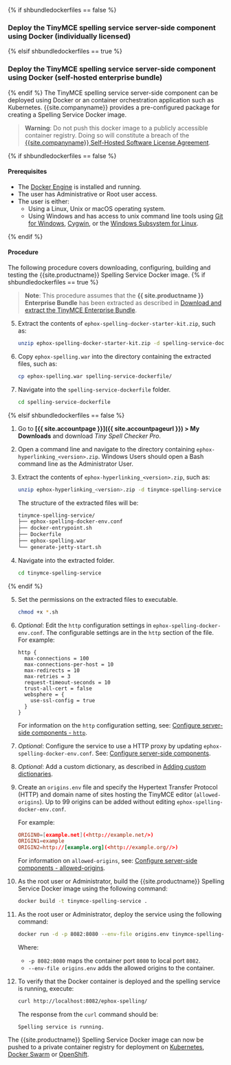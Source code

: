 {% if shbundledockerfiles == false %}
### Deploy the TinyMCE spelling service server-side component using Docker (individually licensed)
{% elsif shbundledockerfiles == true %}
### Deploy the TinyMCE spelling service server-side component using Docker (self-hosted enterprise bundle)
{% endif %}
The TinyMCE spelling service server-side component can be deployed using Docker or an container orchestration application such as Kubernetes. {{site.companyname}} provides a pre-configured package for creating a Spelling Service Docker image.

> **Warning**: Do not push this docker image to a publicly accessible container registry. Doing so will constitute a breach of the [{{site.companyname}} Self-Hosted Software License Agreement](https://about.tiny.cloud/legal/tiny-self-hosted-software-license-agreement-enterprise/).

{% if shbundledockerfiles == false %}

#### Prerequisites

* The [Docker Engine](https://docs.docker.com/engine/docker-overview/) is installed and running.
* The user has Administrative or Root user access.
* The user is either:
  * Using a Linux, Unix or macOS operating system.
  * Using Windows and has access to unix command line tools using [Git for Windows](https://gitforwindows.org/), [Cygwin](https://www.cygwin.com/), or the [Windows Subsystem for Linux](https://docs.microsoft.com/en-us/windows/wsl/install-win10).

{% endif %}

#### Procedure

The following procedure covers downloading, configuring, building and testing the {{site.productname}} Spelling Service Docker image.
{% if shbundledockerfiles == true %}
> **Note**: This procedure assumes that the **{{ site.productname }} Enterprise Bundle** has been extracted as described in [Download and extract the TinyMCE Enterprise Bundle](#downloadandextractthetinymceenterprisebundle).


5. Extract the contents of `ephox-spelling-docker-starter-kit.zip`, such as:

    ```sh
    unzip ephox-spelling-docker-starter-kit.zip -d spelling-service-dockerfile
    ```

6. Copy `ephox-spelling.war` into the directory containing the extracted files, such as:

    ```sh
    cp ephox-spelling.war spelling-service-dockerfile/
    ```

4. Navigate into the `spelling-service-dockerfile` folder.

    ```sh
    cd spelling-service-dockerfile
    ```
{% elsif shbundledockerfiles == false %}
1. Go to **[{{ site.accountpage }}]({{ site.accountpageurl }}) > My Downloads** and download _Tiny Spell Checker Pro_.
2. Open a command line and navigate to the directory containing `ephox-hyperlinking_<version>.zip`. Windows Users should open a Bash command line as the Administrator User.
3. Extract the contents of `ephox-hyperlinking_<version>.zip`, such as:

    ```sh
    unzip ephox-hyperlinking_<version>.zip -d tinymce-spelling-service
    ```
    The structure of the extracted files will be:
    ```sh
    tinymce-spelling-service/
    ├── ephox-spelling-docker-env.conf
    ├── docker-entrypoint.sh
    ├── Dockerfile
    ├── ephox-spelling.war
    └── generate-jetty-start.sh
    ```
4. Navigate into the extracted folder.

    ```sh
    cd tinymce-spelling-service
    ```
{% endif %}

5. Set the permissions on the extracted files to executable.

    ```sh
    chmod +x *.sh
    ```
6. _Optional_: Edit the `http` configuration settings in `ephox-spelling-docker-env.conf`. The configurable settings are in the `http` section of the file. For example:

    ```
    http {
      max-connections = 100
      max-connections-per-host = 10
      max-redirects = 10
      max-retries = 3
      request-timeout-seconds = 10
      trust-all-cert = false
      websphere = {
        use-ssl-config = true
      }
    }
    ```
    For information on the `http` configuration setting, see: [Configure server-side components - `http`]({{site.baseurl}}/enterprise/server/configure/#httpoptional).
1. _Optional_: Configure the service to use a HTTP proxy by updating `ephox-spelling-docker-env.conf`. See:
[Configure server-side components]({{site.baseurl}}/enterprise/server/configure/).
1. _Optional_: Add a custom dictionary, as described in [Adding custom dictionaries]({{site.baseurl}}/enterprise/check-spelling/custom/).
7. Create an `origins.env` file and specify the Hypertext Transfer Protocol (HTTP) and domain name of sites hosting the TinyMCE editor (`allowed-origins`). Up to 99 origins can be added without editing `ephox-spelling-docker-env.conf`.

    For example:

    ```conf
    ORIGIN0=[example.net](<http://example.net/>)
    ORIGIN1=example
    ORIGIN2=http://[example.org](<http://example.org//>)
    ```
    For information on `allowed-origins`, see: [Configure server-side components - allowed-origins]({{site.baseurl}}/enterprise/server/configure/#allowed-originsrequired).
8. As the root user or Administrator, build the {{site.productname}} Spelling Service Docker image using the following command:

    ```sh
    docker build -t tinymce-spelling-service .
    ```
9. As the root user or Administrator, deploy the service using the following command:

    ```sh
    docker run -d -p 8082:8080 --env-file origins.env tinymce-spelling-service
    ```
    Where:
    * `-p 8082:8080` maps the container port `8080` to local port `8082`.
    * `--env-file origins.env` adds the allowed origins to the container.
10. To verify that the Docker container is deployed and the spelling service is running, execute:

    ```sh
    curl http://localhost:8082/ephox-spelling/
    ```
    The response from the `curl` command should be:
    ```
    Spelling service is running.
    ```

The {{site.productname}} Spelling Service Docker image can now be pushed to a private container registry for deployment on [Kubernetes](https://kubernetes.io/), [Docker Swarm](https://docs.docker.com/engine/swarm/) or [OpenShift](https://www.openshift.com/).